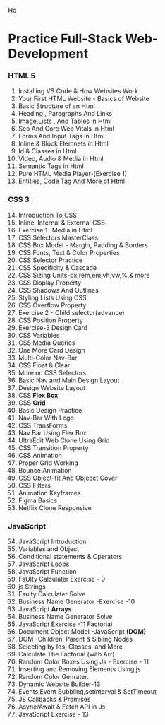 Ho<h1>Practice Full-Stack Web-Development</h1>

<h3>HTML 5</h3>

1) Installing VS Code & How Websites Work            <br>
2) Your First HTML Website - Basics of Website       <br>
3) Basic Structure of an Html                        <br>
4) Heading , Paragraphs And Links                    <br>
5) Image,Lists , And Tables in Html                  <br>
6) Seo And Core Web Vitals In Html                   <br>
7) Forms And Input Tags in Html                      <br>
8) Inline & Block Elemnets in Html                   <br>
9) Id & Classes in Html                              <br>
10) Video, Audio & Media in Html                     <br>
11) Semantic Tags in Html                            <br>
12) Pure HTML Media Player-(Exercise 1)              <br>
13) Entities, Code Tag And More of Html              <br>

<h3>CSS 3</h3>

14) Introduction To CSS                              <br>
15) Inline, Internal & External CSS                  <br>
16) Exercise 1 -Media in Html                        <br>
17) CSS Selectors MasterClass                        <br>
18) CSS Box Model - Margin, Padding & Borders        <br>
19) CSS Fonts, Text & Color Properties               <br>
20) CSS Selector Practice                            <br>
21) CSS Specificity & Cascade                        <br>
22) CSS Sizing Units-px,rem,em,vh,vw,%,& more        <br> 
23) CSS Display Property                             <br>
24) CSS Shadows And Outlines                         <br>
25) Styling Lists Using CSS                          <br>
26) CSS Overflow Property                            <br>
27) Exercise 2 - Child selector(advance)             <br>
28) CSS Position Property                            <br>
29) Exercise-3 Design Card                           <br>
30) CSS Variables                                    <br>
31) CSS Media Queries                                <br>
32) One More Card Design                             <br>
33) Multi-Color Nav-Bar                              <br>
34) CSS Float & Clear                                <br>
35) More on CSS Selectors                            <br>
36) Basic Nav and Main Design Layout                 <br>
37) Design Website Layout                            <br>
38) CSS <b>Flex Box</b>                              <br>                                      
39) CSS <b>Grid</b>                                  <br>
40) Basic Design Practice                            <br>
41) Nav-Bar With Logo                                <br>
42) CSS TransForms                                   <br>
43) Nav Bar Using Flex Box                           <br>
44) UltraEdit Web Clone Using Grid                   <br>
45) CSS Transition Property                          <br>
46) CSS Animation                                    <br>
47) Proper Grid Working                              <br>
48) Bounce Animation                                 <br>
49) CSS Object-fit And Objecct Cover                 <br>
50) CSS Filters                                      <br>
51) Animation Keyframes                              <br>
52) Figma Basics                                     <br>
53) Netflix Clone Responsive                         <br>

<h3>JavaScript</h3>

54) JavaScript Introduction                          <br>
55) Variables and Object                             <br>
56) Conditional statements & Operators               <br>
57) JavaScript Loops                                 <br>
58) JavaScript Function                              <br>
59) FaUlty Calculater Exercise - 9                   <br>
60) js Strings                                       <br>
61) Faulty Calculater Solve                          <br>
62) Business Name Generator -Exercise -10            <br>
63) JavaScript <b>Arrays</b>                         <br>
64) Business Name Generator Solve                    <br>
65) JavaScript Exercise -11 Factorial                <br>
66) Document Object Model -JavaScript <b>(DOM)</b>   <br>
67) DOM -Children, Parent & Sibling Nodes            <br>
68) Selecting by Ids, Classes, and More              <br>
69) Calculate The Factorial (with Arr)               <br>
70) Random Color Boxes Using Js - Exercise - 11      <br>            
71) Inserting and Removing Elements Using js         <br>
72) Random Color Genrater.                           <br>
73) Dynamic Website Builder-13                       <br>
74) Events,Event Bubbling,setinterval & SetTimeout   <br>
75) JS Callbacks & Promises                          <br>
76) Async/Await & Fetch API in Js                    <br>
77) JavaScript Exercise -  13              <br>
